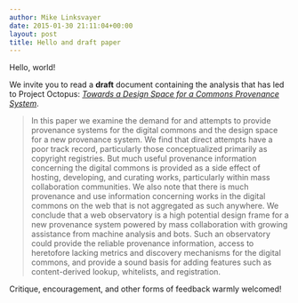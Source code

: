 ```yaml
---
author: Mike Linksvayer
date: 2015-01-30 21:11:04+00:00 
layout: post
title: Hello and draft paper
---
```


Hello, world!

We invite you to read a **draft** document containing the analysis that has led to Project Octopus: *[Towards a Design Space for a Commons Provenance System](/pub/Project_Octopus_-_Towards_a_Design_Space_for_a_Commons_Provenance_System.pdf)*.

> In this paper we examine the demand for and attempts to provide provenance systems for the digital commons and the design space for a new provenance system. We find that direct attempts have a poor track record, particularly those conceptualized primarily as copyright registries. But much useful provenance information concerning the digital commons is provided as a side effect of hosting, developing, and curating works, particularly within mass collaboration communities. We also note that there is much provenance and use information concerning works in the digital commons on the web that is not aggregated as such anywhere. We conclude that a web observatory is a high potential design frame for a new provenance system powered by mass collaboration with growing assistance from machine analysis and bots. Such an observatory could provide the reliable provenance information, access to heretofore lacking metrics and discovery mechanisms for the digital commons, and provide a sound basis for adding features such as content-derived lookup, whitelists,
and registration.

Critique, encouragement, and other forms of feedback warmly welcomed!
